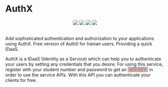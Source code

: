 # AuthX

<div align="center">
  <img src="https://img.shields.io/github/languages/top/amirhnajafiz/authx?style=for-the-badge" />
  <img src="https://img.shields.io/github/go-mod/go-version/amirhnajafiz/authx?color=003377&label=Go%20Version&style=for-the-badge" />
  <img src="https://img.shields.io/github/languages/code-size/amirhnajafiz/authx?style=for-the-badge" />
  <img src="https://img.shields.io/github/v/release/amirhnajafiz/authx?color=990011&style=for-the-badge" />
</div>

<br />

Add sophisticated authentication and authorization to your applications using AuthX. Free version of Auth0 for Iranian users.
Providing a quick IDaaS.

AuthX is a IDaaS (Identity as a Service) which can help you to
authenticate your users by setting any credentials that you desire.
For using this service, register with your student number and password
to get an
<span style="background: #b9b9b9; color: #ff4747; padding: 0 5px;">API KEY</span>
in order to use the service APIs.
With this API you can authenticate your clients for free.

